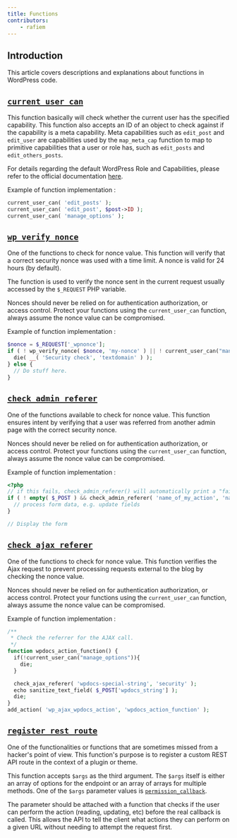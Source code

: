 ```yaml
---
title: Functions
contributors:
    - rafiem
---
```


## Introduction

This article covers descriptions and explanations about functions in WordPress code.

## [`current_user_can`](https://developer.wordpress.org/reference/functions/current_user_can/)

This function basically will check whether the current user has the specified capability. This function also accepts an ID of an object to check against if the capability is a meta capability. Meta capabilities such as `edit_post` and `edit_user` are capabilities used by the `map_meta_cap` function to map to primitive capabilities that a user or role has, such as `edit_posts` and `edit_others_posts`.

For details regarding the default WordPress Role and Capabilities, please refer to the official documentation [here](https://wordpress.org/documentation/article/roles-and-capabilities/).

Example of function implementation :

```php
current_user_can( 'edit_posts' );
current_user_can( 'edit_post', $post->ID );
current_user_can( 'manage_options' );
```

## [`wp_verify_nonce`]()

One of the functions to check for nonce value. This function will verify that a correct security nonce was used with a time limit. A nonce is valid for 24 hours (by default).

The function is used to verify the nonce sent in the current request usually accessed by the `$_REQUEST` PHP variable. 

Nonces should never be relied on for authentication authorization, or access control. Protect your functions using the `current_user_can` function, always assume the nonce value can be compromised.

Example of function implementation :

```php
$nonce = $_REQUEST['_wpnonce'];
if ( ! wp_verify_nonce( $nonce, 'my-nonce' ) || ! current_user_can("manage_options")) {
  die( __( 'Security check', 'textdomain' ) ); 
} else {
  // Do stuff here.
}
```


## [`check_admin_referer`]()

One of the functions available to check for nonce value. This function ensures intent by verifying that a user was referred from another admin page with the correct security nonce.

Nonces should never be relied on for authentication authorization, or access control. Protect your functions using the `current_user_can` function, always assume the nonce value can be compromised.

Example of function implementation :

```php
<?php
// if this fails, check_admin_referer() will automatically print a "failed" page and die.
if ( ! empty( $_POST ) && check_admin_referer( 'name_of_my_action', 'name_of_nonce_field' ) && current_user_can("manage_options") ) {
  // process form data, e.g. update fields
}

// Display the form
```

## [`check_ajax_referer`]()

One of the functions to check for nonce value. This function verifies the Ajax request to prevent processing requests external to the blog by checking the nonce value.

Nonces should never be relied on for authentication authorization, or access control. Protect your functions using the `current_user_can` function, always assume the nonce value can be compromised.

Example of function implementation :

```php
/**
 * Check the referrer for the AJAX call.
 */
function wpdocs_action_function() {
  if(!current_user_can("manage_options")){
    die;
  }

  check_ajax_referer( 'wpdocs-special-string', 'security' );
  echo sanitize_text_field( $_POST['wpdocs_string'] );
  die;
}
add_action( 'wp_ajax_wpdocs_action', 'wpdocs_action_function' );
```


## [`register_rest_route`](https://developer.wordpress.org/reference/functions/register_rest_route/)

One of the functionalities or functions that are sometimes missed from a hacker's point of view. This function's purpose is to register a custom REST API route in the context of a plugin or theme. 

This function accepts `$args` as the third argument. The `$args` itself is either an array of options for the endpoint or an array of arrays for multiple methods. One of the `$args` parameter values is [`permission_callback`](https://developer.wordpress.org/rest-api/extending-the-rest-api/adding-custom-endpoints/#permissions-callback). 

The parameter should be attached with a function that checks if the user can perform the action (reading, updating, etc) before the real callback is called. This allows the API to tell the client what actions they can perform on a given URL without needing to attempt the request first.